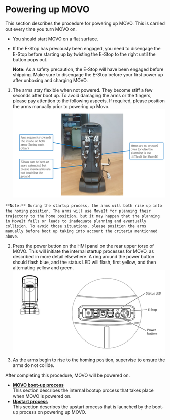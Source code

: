 # Powering up MOVO

This section describes the procedure for powering up MOVO. This is carried out every time you turn MOVO on.

-   You should start MOVO on a flat surface.
-   If the E-Stop has previously been engaged, you need to disengage the E-Stop before starting up by twisting the E-Stop to the right until the button pops out.

    **Note:** As a safety precaution, the E-Stop will have been engaged before shipping. Make sure to disengage the E-Stop before your first power up after unboxing and charging MOVO.


1.   The arms stay flexible when not powered. They become stiff a few seconds after boot up. To avoid damaging the arms or the fingers, please pay attention to the following aspects. If required, please position the arms manually prior to powering up Movo. ![](../Graphics/movo_arm_pos.svg)

    **Note:** During the startup process, the arms will both rise up into the homing position. The arms will use MoveIt for planning their trajectory to the home position, but it may happen that the planning in MoveIt fails or leads to inadequate planning and eventually collision. To avoid those situations, please position the arms manually before boot up taking into account the criteria mentionned above. 

2.   Press the power button on the HMI panel on the rear upper torso of MOVO. This will initiate the internal startup processes for MOVO, as described in more detail elsewhere. A ring around the power button should flash blue, and the status LED will flash, first yellow, and then alternating yellow and green. ![](../Graphics/power_on_off.svg) 
3.   As the arms begin to rise to the homing position, supervise to ensure the arms do not collide. 

After completing this procedure, MOVO will be powered on.

-   **[MOVO boot-up process](../Concepts/c_movo_bootup_process.md)**  
This section describes the internal bootup process that takes place when MOVO is powered on.
-   **[Upstart process](../Concepts/c_movo_upstart_process.md)**  
This section describes the upstart process that is launched by the boot-up process on powering up MOVO.

